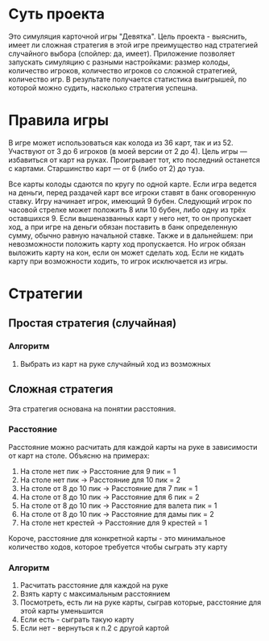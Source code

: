 # Суть проекта
Это симуляция карточной игры "Девятка". Цель проекта - выяснить, имеет ли сложная стратегия в этой игре преимущество над стратегией случайного выбора (спойлер: да, имеет).
Приложение позволяет запускать симуляцию с разными настройками: размер колоды, количество игроков, количество игроков со сложной стратегией, количество игр.
В результате получается статистика выигрышей, по которой можно судить, насколько стратегия успешна.

# Правила игры
В игре может использоваться как колода из 36 карт, так и из 52. Участвуют от 3 до 6 игроков (в моей версии от 2 до 4). Цель игры — избавиться от карт на руках. 
Проигрывает тот, кто последний останется с картами. Старшинство карт — от 6 (либо от 2) до туза.

Все карты колоды сдаются по кругу по одной карте. Если игра ведется на деньги, перед раздачей карт все игроки ставят в банк 
оговоренную ставку. Игру начинает игрок, имеющий 9 бубен. Следующий игрок по часовой стрелке может положить 8 или 10 бубен, либо 
одну из трёх оставшихся 9. Если вышеназванных карт у него нет, то он пропускает ход, а при игре на деньги обязан поставить в банк 
определенную сумму, обычно равную начальной ставке. Также и в дальнейшем: при невозможности положить карту ход пропускается. Но 
игрок обязан выложить карту на кон, если он может сделать ход. Если не кидать карту при возможности ходить, то игрок исключается 
из игры. 

# Стратегии

## Простая стратегия (случайная)

### Алгоритм
1. Выбрать из карт на руке случайный ход из возможных

## Сложная стратегия
Эта стратегия основана на понятии расстояния.

### Расстояние
Расстояние можно расчитать для каждой карты на руке в зависимости от карт на столе. Объясню на примерах:
1. На столе нет пик -> Расстояние для 9 пик = 1
2. На столе нет пик -> Расстояние для 10 пик = 2
3. На столе от 8 до 10 пик -> Расстояние для 7 пик = 1
4. На столе от 8 до 10 пик -> Расстояние для 6 пик = 2
5. На столе от 8 до 10 пик -> Расстояние для валета пик = 1
6. На столе от 8 до 10 пик -> Расстояние для дамы пик = 2
7. На столе нет крестей -> Расстояние для 9 крестей = 1

Короче, расстояние для конкретной карты - это минимальное количество ходов, которое требуется чтобы сыграть эту карту

### Алгоритм
1. Расчитать расстояние для каждой на руке
2. Взять карту с максимальным расстоянием
3. Посмотреть, есть ли на руке карты, сыграв которые, расстояние для этой карты уменьшится
4. Если есть - сыграть такую карту
5. Если нет - вернуться к п.2 с другой картой
